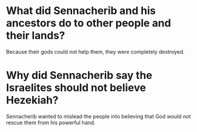 # What did Sennacherib and his ancestors do to other people and their lands?

Because their gods could not help them, they were completely destroyed. 

# Why did Sennacherib say the Israelites should not believe Hezekiah?

Sennacherib wanted to mislead the people into believing that God would not rescue them from his powerful hand. 